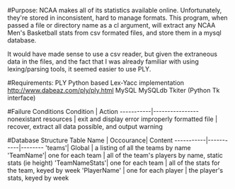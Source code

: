 
#Purpose: 
NCAA makes all of its statistics available online. Unfortunately, they're stored 
in inconsistent, hard to manage formats. This program, when passed a file or 
directory name as a cl argument, will extract any NCAA Men's Basketball stats 
from csv formated files, and store them in a mysql database.

It would have made sense to use a csv reader, but given the extraneous data in the 
files, and the fact that I was already familiar with using lexing/parsing tools, 
it seemed easier to use PLY.


#Requirements:
    PLY Python based Lex-Yacc implementation http://www.dabeaz.com/ply/ply.html
    MySQL
    MySQLdb
    Tkiter (Python Tk interface)

#Failure Conditions
 Condition | Action
-----------|----------------
nonexistant resources | exit and display error
improperly formatted file | recover, extract all data possible, and output warning
    
    
#Database Structure
Table Name | Occourance| Content
-----------|-----------|--------
'teams'| Global | a listing of all the teams by name
'TeamName'| one for each team | all of the team's players by name, static stats (ie height)
'TeamNameStats'| one for each team | all of the stats for the team, keyed by week
'PlayerName' | one for each player | the player's stats, keyed by week







